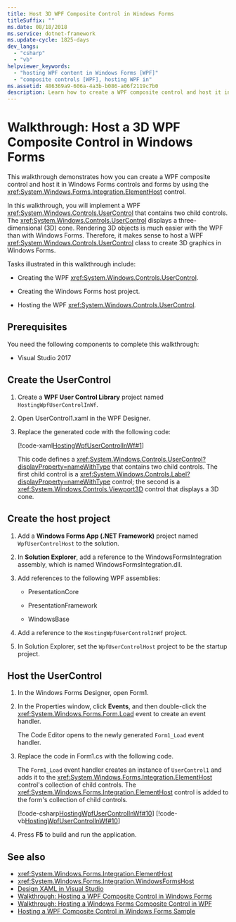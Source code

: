 ```yaml
---
title: Host 3D WPF Composite Control in Windows Forms
titleSuffix: ""
ms.date: 08/18/2018
ms.service: dotnet-framework
ms.update-cycle: 1825-days
dev_langs:
  - "csharp"
  - "vb"
helpviewer_keywords:
  - "hosting WPF content in Windows Forms [WPF]"
  - "composite controls [WPF], hosting WPF in"
ms.assetid: 486369a9-606a-4a3b-b086-a06f2119c7b0
description: Learn how to create a WPF composite control and host it in Windows Forms controls and forms by using the ElementHost control.
---
```

# Walkthrough: Host a 3D WPF Composite Control in Windows Forms

This walkthrough demonstrates how you can create a WPF composite control and host it in Windows Forms controls and forms by using the <xref:System.Windows.Forms.Integration.ElementHost> control.

In this walkthrough, you will implement a WPF <xref:System.Windows.Controls.UserControl> that contains two child controls. The <xref:System.Windows.Controls.UserControl> displays a three-dimensional (3D) cone. Rendering 3D objects is much easier with the WPF than with Windows Forms. Therefore, it makes sense to host a WPF <xref:System.Windows.Controls.UserControl> class to create 3D graphics in Windows Forms.

Tasks illustrated in this walkthrough include:

- Creating the WPF <xref:System.Windows.Controls.UserControl>.

- Creating the Windows Forms host project.

- Hosting the WPF <xref:System.Windows.Controls.UserControl>.

## Prerequisites

You need the following components to complete this walkthrough:

- Visual Studio 2017

<a name="To_Create_the_UserControl"></a>

## Create the UserControl

1. Create a **WPF User Control Library** project named `HostingWpfUserControlInWf`.

2. Open UserControl1.xaml in the WPF Designer.

3. Replace the generated code with the following code:

     [!code-xaml[HostingWpfUserControlInWf#1](~/samples/snippets/csharp/VS_Snippets_Wpf/HostingWpfUserControlInWf/CSharp/HostingWpfUserControlInWf/ConeControl.xaml#1)]

     This code defines a <xref:System.Windows.Controls.UserControl?displayProperty=nameWithType> that contains two child controls. The first child control is a <xref:System.Windows.Controls.Label?displayProperty=nameWithType> control; the second is a <xref:System.Windows.Controls.Viewport3D> control that displays a 3D cone.

<a name="To_Create_the_Windows_Forms_Host_Project"></a>

## Create the host project

1. Add a **Windows Forms App (.NET Framework)** project named `WpfUserControlHost` to the solution.

2. In **Solution Explorer**, add a reference to the WindowsFormsIntegration assembly, which is named WindowsFormsIntegration.dll.

3. Add references to the following WPF assemblies:

    - PresentationCore

    - PresentationFramework

    - WindowsBase

4. Add a reference to the `HostingWpfUserControlInWf` project.

5. In Solution Explorer, set the `WpfUserControlHost` project to be the startup project.

<a name="To_Host_the_Windows_Presentation_Foundation"></a>

## Host the UserControl

1. In the Windows Forms Designer, open Form1.

2. In the Properties window, click **Events**, and then double-click the <xref:System.Windows.Forms.Form.Load> event to create an event handler.

     The Code Editor opens to the newly generated `Form1_Load` event handler.

3. Replace the code in Form1.cs with the following code.

     The `Form1_Load` event handler creates an instance of `UserControl1` and adds it to the <xref:System.Windows.Forms.Integration.ElementHost> control's collection of child controls. The <xref:System.Windows.Forms.Integration.ElementHost> control is added to the form's collection of child controls.

     [!code-csharp[HostingWpfUserControlInWf#10](~/samples/snippets/csharp/VS_Snippets_Wpf/HostingWpfUserControlInWf/CSharp/WpfUserControlHost/Form1.cs#10)]
     [!code-vb[HostingWpfUserControlInWf#10](~/samples/snippets/visualbasic/VS_Snippets_Wpf/HostingWpfUserControlInWf/VisualBasic/WpfUserControlHost/Form1.vb#10)]

4. Press **F5** to build and run the application.

## See also

- <xref:System.Windows.Forms.Integration.ElementHost>
- <xref:System.Windows.Forms.Integration.WindowsFormsHost>
- [Design XAML in Visual Studio](/visualstudio/xaml-tools/designing-xaml-in-visual-studio)
- [Walkthrough: Hosting a WPF Composite Control in Windows Forms](walkthrough-hosting-a-wpf-composite-control-in-windows-forms.md)
- [Walkthrough: Hosting a Windows Forms Composite Control in WPF](walkthrough-hosting-a-windows-forms-composite-control-in-wpf.md)
- [Hosting a WPF Composite Control in Windows Forms Sample](https://github.com/microsoft/WPF-Samples/tree/master/Migration%20and%20Interoperability/WindowsFormsHostingWpfControl)

